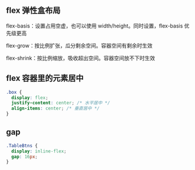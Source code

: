 ## flex 弹性盒布局

flex-basis：设置占用空虚，也可以使用 width/height。同时设置，flex-basis 优先级更高

flex-grow：按比例扩张，瓜分剩余空间。容器空间有剩余时生效

flex-shrink：按比例缩放，吸收超出空间。容器空间放不下时生效

## flex 容器里的元素居中

```css
.box {
  display: flex;
  justify-content: center; /* 水平居中 */
  align-items: center; /* 垂直居中 */
}
```

## gap

```css
.TableBtns {
  display: inline-flex;
  gap: 16px;
}
```
